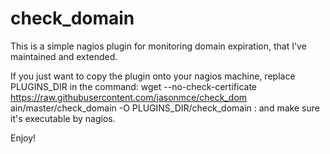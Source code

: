 # check_domain
This is a simple nagios plugin for monitoring domain expiration, that I've maintained and extended.

If you just want to copy the plugin onto your nagios machine, replace PLUGINS_DIR in the command:
wget --no-check-certificate https://raw.githubusercontent.com/jasonmce/check_dom
ain/master/check_domain -O PLUGINS_DIR/check_domain
: and make sure it's executable by nagios.

Enjoy!
